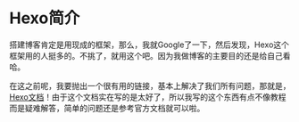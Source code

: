 # Hexo简介

搭建博客肯定是用现成的框架，那么，我就Google了一下，然后发现，Hexo这个框架用的人挺多的。不挑了，就用这个吧。因为我做博客的主要目的还是给自己看哈。

在这之前呢，我要抛出一个很有用的链接，基本上解决了我们所有问题，那就是，[Hexo文档](https://hexo.io/zh-cn/docs/)！由于这个文档实在写的是太好了，所以我写的这个东西有点不像教程而是疑难解答，简单的问题还是参考官方文档就可以啦。
